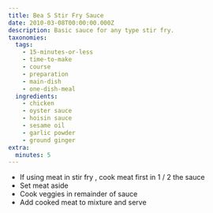 ```yaml
---
title: Bea S Stir Fry Sauce
date: 2010-03-08T00:00:00.000Z
description: Basic sauce for any type stir fry.
taxonomies:
  tags:
    - 15-minutes-or-less
    - time-to-make
    - course
    - preparation
    - main-dish
    - one-dish-meal
  ingredients:
    - chicken
    - oyster sauce
    - hoisin sauce
    - sesame oil
    - garlic powder
    - ground ginger
extra:
  minutes: 5
---
```

 - If using meat in stir fry , cook meat first in 1 / 2 the sauce
 - Set meat aside
 - Cook veggies in remainder of sauce
 - Add cooked meat to mixture and serve
